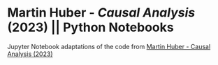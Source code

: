 # Martin Huber - *Causal Analysis* (2023) || Python Notebooks
Jupyter Notebook adaptations of the code from [Martin Huber - Causal Analysis (2023)](https://amzn.to/3S5pZaF)
